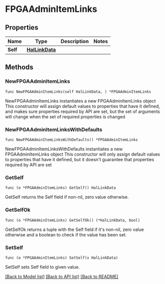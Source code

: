 <!--
Copyright (C) 2020-2025 Arm Limited or its affiliates and Contributors. All rights reserved.
SPDX-License-Identifier: Apache-2.0
-->
# FPGAAdminItemLinks

## Properties

Name | Type | Description | Notes
------------ | ------------- | ------------- | -------------
**Self** | [**HalLinkData**](HalLinkData.md) |  | 

## Methods

### NewFPGAAdminItemLinks

`func NewFPGAAdminItemLinks(self HalLinkData, ) *FPGAAdminItemLinks`

NewFPGAAdminItemLinks instantiates a new FPGAAdminItemLinks object
This constructor will assign default values to properties that have it defined,
and makes sure properties required by API are set, but the set of arguments
will change when the set of required properties is changed

### NewFPGAAdminItemLinksWithDefaults

`func NewFPGAAdminItemLinksWithDefaults() *FPGAAdminItemLinks`

NewFPGAAdminItemLinksWithDefaults instantiates a new FPGAAdminItemLinks object
This constructor will only assign default values to properties that have it defined,
but it doesn't guarantee that properties required by API are set

### GetSelf

`func (o *FPGAAdminItemLinks) GetSelf() HalLinkData`

GetSelf returns the Self field if non-nil, zero value otherwise.

### GetSelfOk

`func (o *FPGAAdminItemLinks) GetSelfOk() (*HalLinkData, bool)`

GetSelfOk returns a tuple with the Self field if it's non-nil, zero value otherwise
and a boolean to check if the value has been set.

### SetSelf

`func (o *FPGAAdminItemLinks) SetSelf(v HalLinkData)`

SetSelf sets Self field to given value.



[[Back to Model list]](../README.md#documentation-for-models) [[Back to API list]](../README.md#documentation-for-api-endpoints) [[Back to README]](../README.md)


